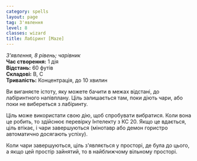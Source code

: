```yaml
---
category: spells
layout: page
tag: З'явлення
level: 8
classes: wizard
title: Лабіринт [Maze]
---
```


_З'явлення, 8 рівень; чарівник_    
**Час створення:** 1 дія    
**Відстань:** 60 футів    
**Складові:** В, С    
**Тривалість:** Концентрація, до 10 хвилин    

Ви виганяєте істоту, яку можете бачити в межах відстані, до лабіринтного напівплану. Ціль залишається там, поки діють чари, або поки не вибереться з лабіринту.    

Ціль може використати свою дію, щоб спробувати вибратися. Коли вона це робить, то здійснює перевірку Інтелекту з КС 20. Якщо це вдається, ціль втікає, і чари завершуються (мінотавр або демон гористро автоматично досягають успіху).    

Коли чари завершуються, ціль з'являється у просторі, де була до цього, а якщо цей простір зайнятий, то в найближчому вільному просторі. 
